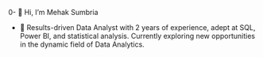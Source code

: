 0- 👋 Hi, I’m Mehak Sumbria
- 👀 Results-driven Data Analyst with 2 years of experience, adept at SQL, Power BI, and statistical analysis. Currently exploring new opportunities in the dynamic field of Data Analytics.
  

<!---
mehak9220/mehak9220 is a ✨ special ✨ repository because its `README.md` (this file) appears on your GitHub profile.
You can click the Preview link to take a look at your changes.
--->
